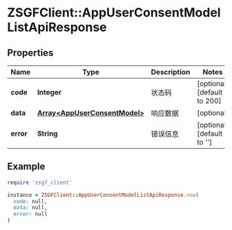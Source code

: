 # ZSGFClient::AppUserConsentModelListApiResponse

## Properties

| Name | Type | Description | Notes |
| ---- | ---- | ----------- | ----- |
| **code** | **Integer** | 状态码 | [optional][default to 200] |
| **data** | [**Array&lt;AppUserConsentModel&gt;**](AppUserConsentModel.md) | 响应数据 | [optional] |
| **error** | **String** | 错误信息 | [optional][default to &#39;&#39;] |

## Example

```ruby
require 'zsgf_client'

instance = ZSGFClient::AppUserConsentModelListApiResponse.new(
  code: null,
  data: null,
  error: null
)
```

